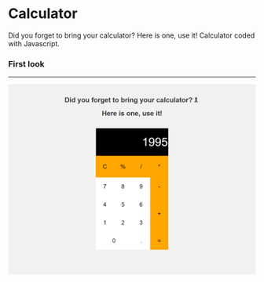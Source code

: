 # Calculator
Did you forget to bring your calculator? Here is one, use it!
Calculator coded with Javascript.

### First look
___
<img src="githubSrc/Calculator.png">
